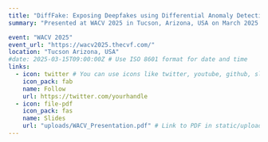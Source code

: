 ```yaml
---
title: "DiffFake: Exposing Deepfakes using Differential Anomaly Detection"
summary: "Presented at WACV 2025 in Tucson, Arizona, USA on March 2025."

event: "WACV 2025"
event_url: "https://wacv2025.thecvf.com/"
location: "Tucson Arizona, USA"
#date: 2025-03-15T09:00:00Z # Use ISO 8601 format for date and time
links:
  - icon: twitter # You can use icons like twitter, youtube, github, slideshare etc.
    icon_pack: fab
    name: Follow
    url: https://twitter.com/yourhandle
  - icon: file-pdf
    icon_pack: fas
    name: Slides
    url: "uploads/WACV_Presentation.pdf" # Link to PDF in static/uploads
---
```

